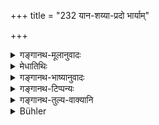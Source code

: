 +++
title = "232 यान-शय्या-प्रदो भार्याम्"

+++

<details><summary>गङ्गानथ-मूलानुवादः</summary>

The giver or carriage and couch obtains a wife, the giver of fearlessness sovereignty, the giver of grains eternal happiness, and the giver of the Veda equality with Brahman.—(232)
</details>

<details><summary>मेधातिथिः</summary>

**ऐश्वर्यम्** ईश्वरत्वं प्रभुत्वम् । सुखित्वं **सौख्यम्** । **धान्यानि** व्रीहिमाषमुद्गादीनि । तिलानां फलान्तरम् उक्तम् । **ब्रह्म** वेदः तद् ददाति यो ऽध्यापयति व्याख्याति च । **ब्रह्मसार्ष्टिता** । अर्षणम् ऋष्टिः । समा ऋष्टिर् यस्य असौ सार्ष्टिः । छान्दसत्वात् समानस्य सभावः । ऋषि गतौ । अर्षणं वा सार्ष्टिः । तद्भवा **सार्ष्टिता** । उभयथापि ब्रह्मणः समानगतित्वम् एतत् तुल्यत्वम् इत्य् उक्तं भवति ॥ ४.२३२ ॥
</details>

<details><summary>गङ्गानथ-भाष्यानुवादः</summary>

‘*Sovereignly*,’— the position of the master, lordship,

‘*Happiness*’—being happy.

‘*Grains*’—such as *Vrīhi, Māṣa, Mudga*, and so forth. In connection with the giving of sesamum, another result has been described.

‘*Brahman*’ means *Veda*; ‘*ṛṣṭi*’ is *condition*;—‘*sāṛṣṭi*’ is one who has the same condition;—the change of ‘*samāna*’ into ‘*sa*’ being the Vedic form;—‘*ṛṣṭi*’ is derived from the root ‘*ṛṣi*,’ to ‘go;’—or ‘*sāṛṣṭi*’ may mean the character of *acting*. In another case, the meaning is that he obtains ‘equality’ with—the same condition of existence as—Brahman.—(232)
</details>

<details><summary>गङ्गानथ-टिप्पन्यः</summary>

This verse is quoted in *Parāśaramādhava* (Ācāra, p. 177);—in *Aparārka* (p. 386);—in *Smṛtitattva* (II, p. 364);—in *Hemādri* (Dāna, p. 152), which explains ‘*brahmasārṣṭitām*’ as the ‘condition of a Brāhmaṇa’;—and in *Dānakriyākaumudī* (p. 66).
</details>

<details><summary>गङ्गानथ-तुल्य-वाक्यानि</summary>

*Viṣṇu* (92.19.22, 27).—‘By the giving of grains, satisfaction and good
luck; by the giving of a couch, a wife.’

*Yājñavalkya* (2.211).—‘By giving away a house, grains, fearlessness,
shoes, umbrellas, garlands, unguents, conveyances, trees, highly desirable objects (like spiritual merit) and conches,—one becomes extremely happy.’

*Vaśiṣṭha* (29.12).—‘By the giving of couches and seats one obtains
sovereignty over his inner apartments.’
</details>

<details><summary>Bühler</summary>

232	A giver of a carriage or of a bed a wife, a giver of protection supreme dominion, a giver of grain eternal bliss, a giver of the Veda (brahman) union with Brahman;
</details>
